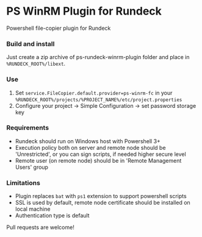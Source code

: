 # PS WinRM Plugin for Rundeck

Powershell file-copier plugin for Rundeck

### Build and install
Just create a zip archive of ps-rundeck-winrm-plugin folder and place in `%RUNDECK_ROOT%/libext`.

### Use
1. Set `service.FileCopier.default.provider=ps-winrm-fc` in your `%RUNDECK_ROOT%/projects/%PROJECT_NAME%/etc/project.properties`
2. Configure your project -> Simple Configuration -> set password storage key

### Requirements
* Rundeck should run on Windows host with Powershell 3+
* Execution policy both on server and remote node should be 'Unrestricted', or you can sign scripts, if needed higher secure level
* Remote user (on remote node) should be in 'Remote Management Users' group

### Limitations
* Plugin replaces `bat` with `ps1` extension to support powershell scripts
* SSL is used by default, remote node certificate should be installed on local machine
* Authentication type is default

Pull requests are welcome!
